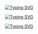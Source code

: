 [![Typing SVG](https://readme-typing-svg.herokuapp.com?size=18&duration=3000&color=EEB4F7&lines=Software+Engineer+@Scalapay+\n+test)](https://git.io/typing-svg)

[![Typing SVG](https://readme-typing-svg.herokuapp.com?size=18&duration=3000&color=12F70C&lines=BSc+in+computer+science)](https://git.io/typing-svg)

[![Typing SVG](https://readme-typing-svg.herokuapp.com?size=18&duration=3000&color=1877F7&lines=Find+me+on+Linkedin+for+more)](https://git.io/typing-svg)
